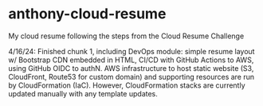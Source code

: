 # anthony-cloud-resume

My cloud resume following the steps from the Cloud Resume Challenge


4/16/24: Finished chunk 1, including DevOps module: simple resume layout w/ Bootstrap CDN embedded in HTML, CI/CD with GitHub Actions to AWS, using GitHub OIDC to authN. AWS infrastructure to host static website (S3, CloudFront, Route53 for custom domain) and supporting resources are run by CloudFormation (IaC). However, CloudFormation stacks are currently updated manually with any template updates.
